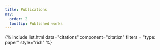 ```yaml
---
title: Publications
nav:
  order: 2
  tooltip: Published works
---
```


{% include list.html data="citations" component="citation" filters = "type: paper" style="rich" %}

